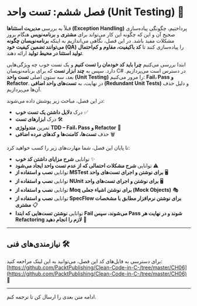 # فصل ششم: تست واحد (Unit Testing) 🧪

قبلاً به بررسی **مدیریت استثناها (Exception Handling)** پرداختیم، چگونگی پیاده‌سازی صحیح آن و این که چگونه این کار می‌تواند برای **مشتری** و **برنامه‌نویس** هنگام بروز مشکلات مفید باشد. در این فصل، نگاهی می‌اندازیم به اینکه **برنامه‌نویسان چگونه می‌توانند تضمین کیفیت خود (QA)** را پیاده‌سازی کنند تا **کد باکیفیت، مقاوم و کم‌احتمال تولید استثنا در محیط تولید** ارائه دهند.

ابتدا بررسی می‌کنیم **چرا باید کد خودمان را تست کنیم** و یک تست خوب چه ویژگی‌هایی دارد. سپس به **چند ابزار تست** که برای برنامه‌نویسان C# در دسترس است می‌پردازیم. بعد، سه ستون اصلی **تست واحد (Unit Testing)** را مرور می‌کنیم: **Fail، Pass و Refactor**. در نهایت، به **تست‌های واحد اضافی (Redundant Unit Tests)** و دلیل حذف آن‌ها می‌پردازیم.

در این فصل، مباحث زیر پوشش داده می‌شوند:

* درک **دلایل داشتن یک تست خوب** ✅
* درک **ابزارهای تست** 🛠️
* تمرین **متدولوژی TDD – Fail، Pass و Refactor** 🔄
* حذف **تست‌ها، کامنت‌ها و کدهای مرده اضافی** 🗑️

تا پایان این فصل، شما مهارت‌های زیر را کسب خواهید کرد:

* توانایی **شرح مزایای داشتن کد خوب** ✨
* توانایی **شرح مشکلات احتمالی که از عدم تست واحد ایجاد می‌شود** ⚠️
* توانایی **نصب و استفاده از MSTest برای نوشتن و اجرای تست‌های واحد** 🖥️
* توانایی **نصب و استفاده از NUnit برای نوشتن و اجرای تست‌های واحد** 🖥️
* توانایی **نصب و استفاده از Moq برای نوشتن اشیاء جعلی (Mock Objects)** 🎭
* توانایی **نصب و استفاده از SpecFlow برای نوشتن نرم‌افزار مطابق با مشخصات مشتری** 📋
* توانایی **نوشتن تست‌هایی که ابتدا Fail می‌شوند، سپس Pass شوند و در نهایت هر Refactoring لازم را انجام دهید** 🔄

---

## **نیازمندی‌های فنی 🛠️**

برای دسترسی به فایل‌های کد این فصل، می‌توانید به این لینک مراجعه کنید:
[https://github.com/PacktPublishing/Clean-Code-in-C-/tree/master/CH06](https://github.com/PacktPublishing/Clean-Code-in-C-/tree/master/CH06) 📂

---

ادامه متن بعدی را ارسال کن تا ترجمه کنم.
